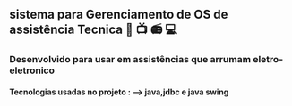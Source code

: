 ## sistema para Gerenciamento de OS de  assistência Tecnica  🔧 📺 📻 💻

### Desenvolvido para usar em assistências que arrumam eletro-eletronico 

#### Tecnologias usadas no projeto : --> java,jdbc e java swing 
